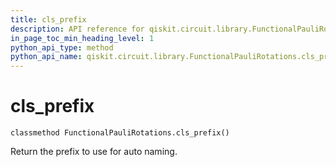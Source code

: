 ```yaml
---
title: cls_prefix
description: API reference for qiskit.circuit.library.FunctionalPauliRotations.cls_prefix
in_page_toc_min_heading_level: 1
python_api_type: method
python_api_name: qiskit.circuit.library.FunctionalPauliRotations.cls_prefix
---
```


# cls\_prefix

<span id="qiskit.circuit.library.FunctionalPauliRotations.cls_prefix" />

`classmethod FunctionalPauliRotations.cls_prefix()`

Return the prefix to use for auto naming.

